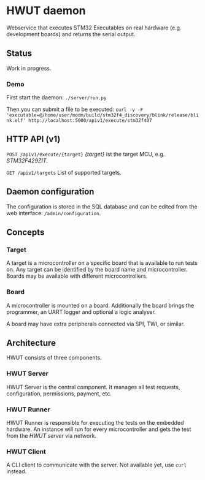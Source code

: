 # HWUT daemon

Webservice that executes STM32 Executables on real hardware (e.g. development boards) and returns the serial output.

## Status

Work in progress.

### Demo

First start the daemon: `./server/run.py`

Then you can submit a file to be executed: `curl -v -F 'executable=@/home/user/modm/build/stm32f4_discovery/blink/release/blink.elf' http://localhost:5000/apiv1/execute/stm32f407`

## HTTP API (v1)

`POST /apiv1/execute/{target}`
*{target}* ist the target MCU, e.g. *STM32F429ZIT*.

`GET /apiv1/targets`
List of supported targets.

## Daemon configuration

The configuration is stored in the SQL database and can be edited from the web interface: `/admin/configuration`.

## Concepts

### Target

A target is a microcontroller on a specific board that is available to run tests on.
Any target can be identified by the board name and microcontroller.
Boards may be available with different microcontrollers.

### Board

A microcontroller is mounted on a board.
Additionally the board brings the programmer, an UART logger and optional a logic analyser.

A board may have extra peripherals connected via SPI, TWI, or similar.

## Architecture

HWUT consists of three components.

### HWUT Server
HWUT Server is the central component. It manages all test requests, configuration, permissions, payment, etc.

### HWUT Runner
HWUT Runner is responsible for executing the tests on the embedded hardware. An instance will run for every microcontroller and gets the test from the *HWUT server* via network.

### HWUT Client
A CLI client to communicate with the server. Not available yet, use `curl` instead.
